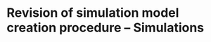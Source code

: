 Revision of simulation model creation procedure – Simulations
=============================================================

